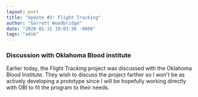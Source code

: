```yaml
---
layout: post
title: "Update #3: Flight Tracking"
author: "Garrett Woodbridge"
date: "2020-01-31 19:01:36 -0600"
tags: "adsb"
---
```

### Discussion with Oklahoma Blood institute
Earlier today, the Flight Tracking project was discussed with the Oklahoma Blood Institute. They wish to discuss the project farther so I won't be as actively developing a prototype since I will be hopefully working directly with OBI to fit the program to their needs.
